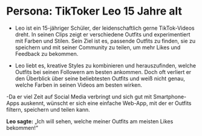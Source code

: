 # Persona: TikToker Leo 15 Jahre alt

- Leo ist ein 15-jähriger Schüler, der leidenschaftlich gerne TikTok-Videos dreht.
In seinen Clips zeigt er verschiedene Outfits und experimentiert mit Farben und Stilen.
Sein Ziel ist es, passende Outfits zu finden, sie zu speichern und mit seiner Community zu teilen,
um mehr Likes und Feedback zu bekommen.

- Leo liebt es, kreative Styles zu kombinieren und herauszufinden, welche Outfits bei seinen Followern am besten ankommen.
Doch oft verliert er den Überblick über seine beliebtesten Outfits und weiß nicht genau,
welche Farben in seinen Videos am besten wirken.

-Da er viel Zeit auf Social Media verbringt und sich gut mit Smartphone-Apps auskennt,
wünscht er sich eine einfache Web-App, mit der er Outfits filtern, speichern und teilen kann.

**Leo sagte:** „Ich will sehen, welche meiner Outfits am meisten Likes bekommen!“
